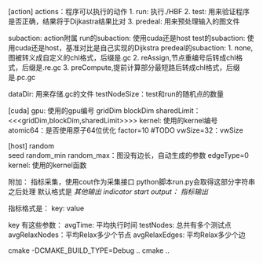 [action]
actions：程序可以执行的动作
    1. run: 执行./HBF
    2. test: 用来验证程序是否正确，结果将于Dijkastra结果比对
    3. predeal: 用来预处理输入的图文件

subaction: action附属
    run的subaction:
        使用cuda还是host
    test的subaction:
        使用cuda还是host，基准对比是自己实现的Dijkstra
    predeal的subaction:
        1. none,图被转义成自定义的chl格式，后缀是.gc
        2. reAssign,节点重编号后转成chl格式，后缀是.re.gc
        3. preCompute,提前计算部分最短路后转成chl格式，后缀是.pc.gc
        
dataDir: 用来存储.gc的文件
testNodeSize：test和run的随机点的数量

[cuda]
gpu: 使用的gpu编号
gridDim
blockDim
sharedLimit：<<<gridDim,blockDim,sharedLimit>>>>
kernel: 使用的kernel编号
atomic64：是否使用原子64位优化
factor=10 #TODO
vwSize=32：vwSize

[host]
random  
seed
random_min
random_max：图没有边长，自动生成的参数
edgeType=0
kernel: 使用的kernel函数

附加：
指标采集，使用cout作为采集接口
python脚本run.py会取得这部分字符串之后处理
默认格式是
*其他输出*
*indicator start output：*
*指标输出*

指标格式是：
key: value

key 有这些参数：
avgTime: 平均执行时间
testNodes: 总共有多个测试点
avgRelaxNodes：平均Relax多少个节点
avgRelaxEdges: 平均Relax多少个边

cmake -DCMAKE_BUILD_TYPE=Debug ..
cmake ..